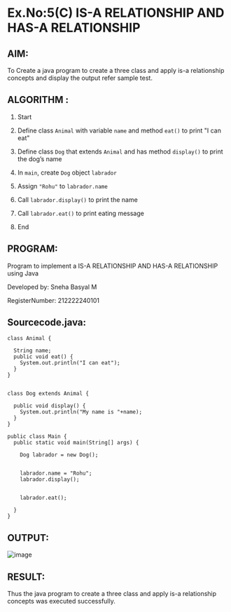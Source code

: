 # Ex.No:5(C) IS-A RELATIONSHIP AND HAS-A RELATIONSHIP
## AIM:
   To Create a java program to create a three class and apply is-a relationship concepts and display the output refer sample test.
 
## ALGORITHM :

1. Start

2. Define class `Animal` with variable `name` and method `eat()` to print "I can eat"

3. Define class `Dog` that extends `Animal` and has method `display()` to print the dog’s name

4. In `main`, create `Dog` object `labrador`

5. Assign `"Rohu"` to `labrador.name`

6. Call `labrador.display()` to print the name

7. Call `labrador.eat()` to print eating message

8. End

## PROGRAM:

Program to implement a IS-A RELATIONSHIP AND HAS-A RELATIONSHIP using Java

Developed by: Sneha Basyal M

RegisterNumber: 212222240101 


## Sourcecode.java:
```
class Animal {
 
  String name;
  public void eat() {
    System.out.println("I can eat");
  }
}


class Dog extends Animal {

  public void display() {
    System.out.println("My name is "+name);
  }
}

public class Main {
  public static void main(String[] args) {

    Dog labrador = new Dog();

   
    labrador.name = "Rohu";
    labrador.display();

   
    labrador.eat();

  }
}
```

## OUTPUT:
![image](https://github.com/user-attachments/assets/5550fe24-fc82-4700-893a-4de7a1f0b183)


## RESULT:
Thus the java program to create a three class and apply is-a relationship concepts was executed successfully.
